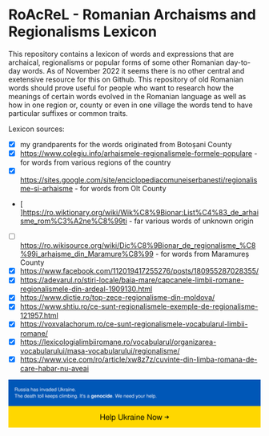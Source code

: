 # RoAcReL - Romanian Archaisms and Regionalisms Lexicon

This repository contains a lexicon of words and expressions that are archaical, regionalisms or popular forms of some other Romanian day-to-day words. As of November 2022 it seems there is no other central and exetensive resource for this on Github. This repository of old Romanian words should prove useful for people who want to research how the meanings of certain words evolved in the Romanian language as well as how in one region or, county or even in one village the words tend to have particular suffixes or common traits.

Lexicon sources:
  - [x] my grandparents for the words originated from Botoșani County
  - [x] https://www.colegiu.info/arhaismele-regionalismele-formele-populare - for words from various regions of the country
  - [x] https://sites.google.com/site/enciclopediacomuneiserbanesti/regionalisme-si-arhaisme - for words from Olt County
  - [ ]https://ro.wiktionary.org/wiki/Wik%C8%9Bionar:List%C4%83_de_arhaisme_rom%C3%A2ne%C8%99ti - far various words of unknown origin
  - [ ] https://ro.wikisource.org/wiki/Dic%C8%9Bionar_de_regionalisme_%C8%99i_arhaisme_din_Maramure%C8%99 - for words from Maramureș County
  - [x] https://www.facebook.com/112019417255276/posts/180955287028355/
  - [x] https://adevarul.ro/stiri-locale/baia-mare/capcanele-limbii-romane-regionalismele-din-ardeal-1909130.html
  - [x] https://www.dictie.ro/top-zece-regionalisme-din-moldova/
  - [x] https://www.shtiu.ro/ce-sunt-regionalismele-exemple-de-regionalisme-121957.html
  - [x] https://voxvalachorum.ro/ce-sunt-regionalismele-vocabularul-limbii-romane/
  - [x] https://lexicologialimbiiromane.ro/vocabularul/organizarea-vocabularului/masa-vocabularului/regionalisme/
  - [x] https://www.vice.com/ro/article/xw8z7z/cuvinte-din-limba-romana-de-care-habar-nu-aveai
  
[![Stand With Ukraine](https://raw.githubusercontent.com/vshymanskyy/StandWithUkraine/main/banner2-direct.svg)](https://stand-with-ukraine.pp.ua)

